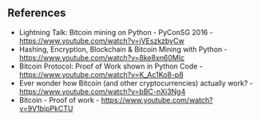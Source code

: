 

## References
* Lightning Talk: Bitcoin mining on Python - PyConSG 2016 - https://www.youtube.com/watch?v=jVEszkzbyCw
* Hashing, Encryption, Blockchain & Bitcoin Mining with Python - https://www.youtube.com/watch?v=8ke8xn60MIc
* Bitcoin Protocol: Proof of Work shown in Python Code - https://www.youtube.com/watch?v=K_Ac1Ko8-p8
* Ever wonder how Bitcoin (and other cryptocurrencies) actually work? - https://www.youtube.com/watch?v=bBC-nXj3Ng4
* Bitcoin - Proof of work - https://www.youtube.com/watch?v=9V1bipPkCTU
